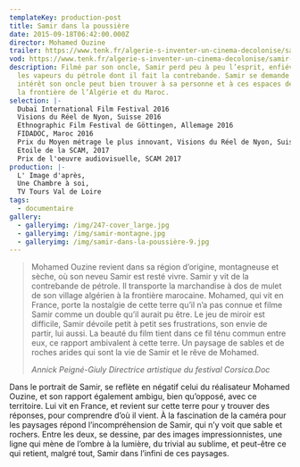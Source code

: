 ```yaml
---
templateKey: production-post
title: Samir dans la poussière
date: 2015-09-18T06:42:00.000Z
director: Mohamed Ouzine
trailer: https://www.tenk.fr/algerie-s-inventer-un-cinema-decolonise/samir-dans-la-poussiere.html
vod: https://www.tenk.fr/algerie-s-inventer-un-cinema-decolonise/samir-dans-la-poussiere.html
description: Filmé par son oncle, Samir perd peu à peu l’esprit, enfiévré par
  les vapeurs du pétrole dont il fait la contrebande. Samir se demande quel
  intérêt son oncle peut bien trouver à sa personne et à ces espaces désolés à
  la frontière de l’Algérie et du Maroc.
selection: |-
  Dubaï International Film Festival 2016
  Visions du Réel de Nyon, Suisse 2016
  Ethnographic Film Festival de Göttingen, Allemage 2016
  FIDADOC, Maroc 2016
  Prix du Moyen métrage le plus innovant, Visions du Réel de Nyon, Suisse 2016
  Etoile de la SCAM, 2017
  Prix de l'oeuvre audiovisuelle, SCAM 2017
production: |-
  L' Image d'après, 
  Une Chambre à soi, 
  TV Tours Val de Loire
tags:
  - documentaire
gallery:
  - galleryimg: /img/247-cover_large.jpg
  - galleryimg: /img/samir-montagne.jpg
  - galleryimg: /img/samir-dans-la-poussière-9.jpg
---
```

> Mohamed Ouzine revient dans sa région d’origine, montagneuse et sèche, où son neveu Samir est resté vivre. Samir y vit de la contrebande de pétrole. Il transporte la marchandise à dos de mulet de son village algérien à la frontière marocaine. Mohamed, qui vit en France, porte la nostalgie de cette terre qu’il n’a pas connue et filme Samir comme un double qu’il aurait pu être. Le jeu de miroir est difficile, Samir dévoile petit à petit ses frustrations, son envie de partir, lui aussi. La beauté du film tient dans ce fil ténu commun entre eux, ce rapport ambivalent à cette terre. Un paysage de sables et de roches arides qui sont la vie de Samir et le rêve de Mohamed.
>
> *Annick Peigné-Giuly Directrice artistique du festival Corsica.Doc*

Dans le portrait de Samir, se reflète en négatif celui du réalisateur Mohamed Ouzine, et son rapport également ambigu, bien qu’opposé, avec ce territoire. Lui vit en France, et revient sur cette terre pour y trouver des réponses, pour comprendre d’où il vient. À la fascination de la caméra pour les paysages répond l’incompréhension de Samir, qui n’y voit que sable et rochers. Entre les deux, se dessine, par des images impressionnistes, une ligne qui mène de l’ombre à la lumière, du trivial au sublime, et peut-être ce qui retient, malgré tout, Samir dans l’infini de ces paysages.